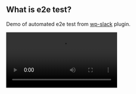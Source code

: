 ## What is e2e test?

Demo of automated e2e test from [wp-slack](https://github.com/gedex/wp-slack/tree/master/tests) plugin.

<video controls class="stretch" src="./slides/assets/wp-slack-e2e-tests-demo.mp4"></video>
